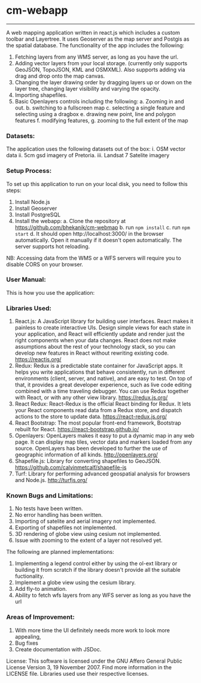 # **cm-webapp**

---

A web mapping application written in react.js which includes a custom toolbar and Layertree. It uses Geoserver as the map server and Postgis as the spatial database. The functionality of the app includes the following:

1. Fetching layers from any WMS server, as long as you have the url.
2. Adding vector layers from your local storage. (currently only supports GeoJSON, TopoJSON, KML and OSMXML). Also supports adding via drag and drop onto the map canvas.
3. Changing the layer drawing order by dragging layers up or down on the layer tree, changing layer visibility and varying the opacity.
4. Importing shapefiles.
5. Basic Openlayers controls including the following:
   a. Zooming in and out.
   b. switching to a fullscreen map
   c. selecting a single feature and selecting using a dragbox
   e. drawing new point, line and polygon features
   f. modifying features,
   g. zooming to the full extent of the map

### Datasets:

The application uses the following datasets out of the box:
i. OSM vector data
ii. 5cm gsd imagery of Pretoria.
iii. Landsat 7 Satelite imagery

### Setup Process:

To set up this application to run on your local disk, you need to follow this steps:

1. Install Node.js
2. Install Geoserver
3. Install PostgreSQL
4. Install the webapp:
   a. Clone the repository at https://github.com/bhekanik/cm-webmap
   b. run `npm install`
   c. run `npm start`
   d. It should open http://localhost:3000/ in the browser automatically. Open it manually if it doesn't open automatically. The server supports hot reloading.

NB: Accessing data from the WMS or a WFS servers will require you to disable CORS on your browser.

### User Manual:

This is how you use the application:

### Libraries Used:

1. React.js: A JavaScript library for building user interfaces. React makes it painless to create interactive UIs. Design simple views for each state in your application, and React will efficiently update and render just the right components when your data changes. React does not make assumptions about the rest of your technology stack, so you can develop new features in React without rewriting existing code. https://reactjs.org/
2. Redux: Redux is a predictable state container for JavaScript apps. It helps you write applications that behave consistently, run in different environments (client, server, and native), and are easy to test. On top of that, it provides a great developer experience, such as live code editing combined with a time traveling debugger. You can use Redux together with React, or with any other view library. https://redux.js.org/
3. React Redux: React-Redux is the official React binding for Redux. It lets your React components read data from a Redux store, and dispatch actions to the store to update data. https://react-redux.js.org/
4. React Bootstrap: The most popular front-end framework, Bootstrap rebuilt for React. https://react-bootstrap.github.io/
5. Openlayers: OpenLayers makes it easy to put a dynamic map in any web page. It can display map tiles, vector data and markers loaded from any source. OpenLayers has been developed to further the use of geographic information of all kinds. http://openlayers.org/
6. Shapefile.js: Library for converting shapefiles to GeoJSON. https://github.com/calvinmetcalf/shapefile-js
7. Turf: Library for performing advanced geospatial analysis for browsers and Node.js. http://turfjs.org/

### Known Bugs and Limitations:

1. No tests have been written.
2. No error handling has been written.
3. Importing of satelite and aerial imagery not implemented.
4. Exporting of shapefiles not implemented.
5. 3D rendering of globe view using cesium not implemented.
6. Issue with zooming to the extent of a layer not resolved yet.

The following are planned implementations:

1. Implementing a legend control either by using the ol-ext library or building it from scratch if the library doesn't provide all the suitable fuctionality.
2. Implement a globe view using the cesium library.
3. Add fly-to animation.
4. Ability to fetch wfs layers from any WFS server as long as you have the url

### Areas of Improvement:

1. With more time the UI definitely needs more work to look more appealing,
2. Bug fixes
3. Create documentation with JSDoc.

License:
This software is licensed under the GNU Affero General Public License Version 3, 19 November 2007. Find more information in the LICENSE file. Libraries used use their respective licenses.
